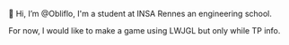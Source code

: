 👋 Hi, I’m @Obliflo, I'm a student at INSA Rennes an engineering school.

For now, I would like to make a game using LWJGL but only while TP info.

<!---
Obliflo/Obliflo is a ✨ special ✨ repository because its `README.md` (this file) appears on your GitHub profile.
You can click the Preview link to take a look at your changes.
--->
